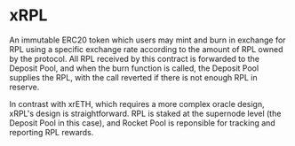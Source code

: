 # xRPL

An immutable ERC20 token which users may mint and burn in exchange for RPL using a specific exchange rate according to the amount of RPL owned by the protocol. All RPL received by this contract is forwarded to the Deposit Pool, and when the burn function is called, the Deposit Pool supplies the RPL, with the call reverted if there is not enough RPL in reserve.

In contrast with xrETH, which requires a more complex oracle design, xRPL's design is straightforward. RPL is staked at the supernode level (the Deposit Pool in this case), and Rocket Pool is reponsible for tracking and reporting RPL rewards.
